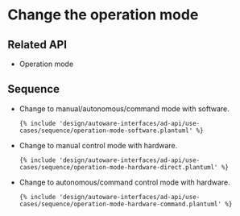 # Change the operation mode

## Related API

- Operation mode

## Sequence

- Change to manual/autonomous/command mode with software.

  ```plantuml
  {% include 'design/autoware-interfaces/ad-api/use-cases/sequence/operation-mode-software.plantuml' %}
  ```

- Change to manual control mode with hardware.

  ```plantuml
  {% include 'design/autoware-interfaces/ad-api/use-cases/sequence/operation-mode-hardware-direct.plantuml' %}
  ```

- Change to autonomous/command control mode with hardware.

  ```plantuml
  {% include 'design/autoware-interfaces/ad-api/use-cases/sequence/operation-mode-hardware-command.plantuml' %}
  ```
